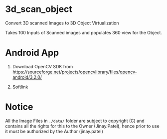 # 3d_scan_object
Convert 3D scanned Images to 3D Object Virtualization

Takes 100 Inputs of Scanned images and populates 360 view for the Object.


# Android App

1. Download OpenCV SDK from https://sourceforge.net/projects/opencvlibrary/files/opencv-android/3.2.0/

2. Softlink 


# Notice
All the Image Files in `./data/` folder are subject to copyright (C) and contains all the rights for this to the Owner (Jinay.Patel), hence prior to use it must be authorized by the Author (jinay.patel)